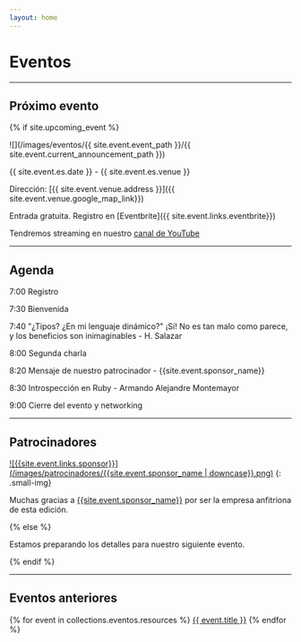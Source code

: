 ```yaml
---
layout: home
---
```


# Eventos

---

## Próximo evento

{% if site.upcoming_event %}

![](/images/eventos/{{ site.event.event_path }}/{{ site.event.current_announcement_path }})

{{ site.event.es.date }} - {{ site.event.es.venue }}

Dirección: [{{ site.event.venue.address }}]({{ site.event.venue.google_map_link}})

Entrada gratuita. Registro en [Eventbrite]({{ site.event.links.eventbrite}})

Tendremos streaming en nuestro [canal de YouTube]({{site.event.links.youtube}})

---

## Agenda

7:00 Registro

7:30 Bienvenida

7:40 "¿Tipos? ¿En mi lenguaje dinámico?" ¡Sí! No es tan malo como parece, y los beneficios son inimaginables - H. Salazar

8:00 Segunda charla

8:20 Mensaje de nuestro patrocinador - {{site.event.sponsor_name}}

8:30 Introspección en Ruby - Armando Alejandre Montemayor

9:00 Cierre del evento y networking

---

## Patrocinadores

[![{{site.event.links.sponsor}}](/images/patrocinadores/{{site.event.sponsor_name | downcase}}.png)]({{site.event.links.sponsor}})
{: .small-img}


Muchas gracias a [{{site.event.sponsor_name}}]({{site.event.links.sponsor}}) por ser la empresa anfitriona de esta edición.


{% else %}

Estamos preparando los detalles para nuestro siguiente evento.

{% endif %}

---

## Eventos anteriores

{% for event in collections.eventos.resources %}
 <a href="{{ event.relative_url }}">{{ event.title }}</a>
{% endfor %}
